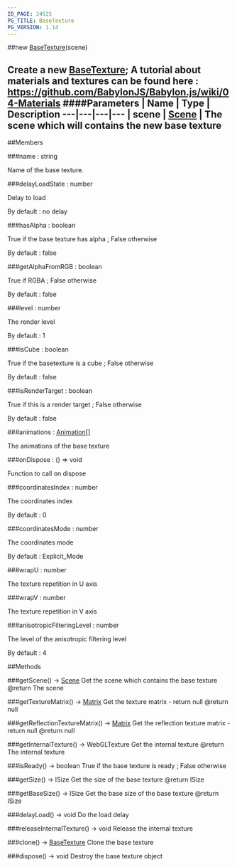 ```yaml
---
ID_PAGE: 24525
PG_TITLE: BaseTexture
PG_VERSION: 1.14
---
```

##new [BaseTexture](/classes/BaseTexture)(scene)

Create a new [BaseTexture](/classes/BaseTexture);
A tutorial about materials and textures can be found here : https://github.com/BabylonJS/Babylon.js/wiki/04-Materials
####Parameters
 | Name | Type | Description
---|---|---|---
 | scene | [Scene](/classes/Scene) | The scene which will contains the new base texture
---

##Members

###name : string


Name of the base texture.

###delayLoadState : number


Delay to load

By default : no delay

###hasAlpha : boolean


True if the base texture has alpha ; False otherwise

By default : false

###getAlphaFromRGB : boolean


True if RGBA ; False otherwise

By default : false

###level : number


The render level

By default : 1

###isCube : boolean


True if the basetexture is a cube ; False otherwise

By default : false

###isRenderTarget : boolean


True if this is a render target ; False otherwise

By default : false

###animations : [Animation](/classes/Animation)[]


The animations of the base texture

###onDispose : () =&gt; void


Function to call on dispose

###coordinatesIndex : number


The coordinates index

By default : 0

###coordinatesMode : number


The coordinates mode

By default : Explicit_Mode

###wrapU : number


The texture repetition in U axis

###wrapV : number


The texture repetition in V axis

###anisotropicFilteringLevel : number


The level of the anisotropic filtering level

By default : 4



##Methods

###getScene() &rarr; [Scene](/classes/Scene)
Get the scene which contains the base texture
@return The scene


###getTextureMatrix() &rarr; [Matrix](/classes/Matrix)
Get the texture matrix - return null
@return null


###getReflectionTextureMatrix() &rarr; [Matrix](/classes/Matrix)
Get the reflection texture matrix - return null
@return null


###getInternalTexture() &rarr; WebGLTexture
Get the internal texture
@return The internal texture


###isReady() &rarr; boolean
True if the base texture is ready ; False otherwise


###getSize() &rarr; ISize
Get the size of the base texture
@return ISize


###getBaseSize() &rarr; ISize
Get the base size of the base texture
@return ISize


###delayLoad() &rarr; void
Do the load delay


###releaseInternalTexture() &rarr; void
Release the internal texture


###clone() &rarr; [BaseTexture](/classes/BaseTexture)
Clone the base texture


###dispose() &rarr; void
Destroy the base texture object

